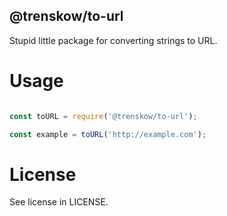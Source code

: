 @trenskow/to-url
----

Stupid little package for converting strings to URL.

# Usage

````javascript

const toURL = require('@trenskow/to-url');

const example = toURL('http://example.com');

````

# License

See license in LICENSE.

